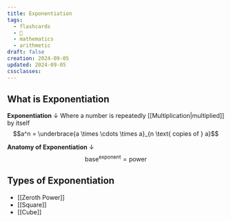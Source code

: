 ```yaml
---
title: Exponentiation
tags:
  - flashcards
  - 🌱
  - mathematics
  - arithmetic
draft: false
creation: 2024-09-05
updated: 2024-09-05
cssclasses: 
---
```

## What is Exponentiation

**Exponentiation**
↓
Where a number is repeatedly [[Multiplication|multiplied]] by itself
$$a^n = \underbrace{a \times \cdots \times a}_{n \text{ copies of } a}$$
<!--SR:!2025-08-25,260,330-->

**Anatomy of Exponentiation**
↓
$$
\text{base}^{\text{exponent}}=\text{power}
$$
<!--SR:!2025-03-28,124,272-->

## Types of Exponentiation

- [[Zeroth Power]]
- [[Square]]
- [[Cube]]
